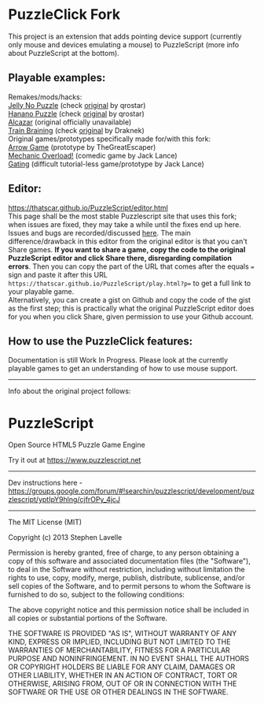 PuzzleClick Fork
============
This project is an extension that adds pointing device support (currently only mouse and devices emulating a mouse) to PuzzleScript (more info about PuzzleScript at the bottom).

Playable examples:
------------
Remakes/mods/hacks:  
[Jelly No Puzzle](http://jackkutilek.com/puzzlescript/jelly-no-puzzle.html) (check [original](http://qrostar.skr.jp/en/jelly/) by qrostar)  
[Hanano Puzzle](https://thatscar.github.io/PuzzleScript/play.html?p=9effd54083b95a2edf3f27863189b99b) (check [original](http://qrostar.skr.jp/en/hanano/) by qrostar)  
[Alcazar](https://thatscar.github.io/PuzzleScript/play.html?p=58b506deaa8e97a5a5645b59e61fdd73) (original officially unavailable)  
[Train Braining](https://thatscar.github.io/PuzzleScript/play.html?p=2a59798c609c7bed373e5e5d7de19a1e) (check [original](https://www.draknek.org/games/puzzlescript/train.php) by Draknek)  
Original games/prototypes specifically made for/with this fork:  
[Arrow Game](https://thatscar.github.io/PuzzleScript/play.html?p=98361cbd0be01e3db78501b63c245068) (prototype by TheGreatEscaper)  
[Mechanic Overload!](https://thatscar.github.io/PuzzleScript/play.html?p=67df4144b005eca94f742f4914defc14) (comedic game by Jack Lance)  
[Gating](https://thatscar.github.io/PuzzleScript/play.html?p=5561f3438a9f1b1df0fa99fa6db960ec) (difficult tutorial-less game/prototype by Jack Lance)

Editor:
------------
https://thatscar.github.io/PuzzleScript/editor.html  
This page shall be the most stable Puzzlescript site that uses this fork; when issues are fixed, they may take a while until the fixes end up here.
Issues and bugs are recorded/discussed [here](https://github.com/ThatScar/PuzzleScript/issues).
The main difference/drawback in this editor from the original editor is that you can't Share games. **If you want to share a game, copy the code to the original PuzzleScript editor and click Share there, disregarding compilation errors**. Then you can copy the part of the URL that comes after the equals `=` sign and paste it after this URL `https://thatscar.github.io/PuzzleScript/play.html?p=` to get a full link to your playable game.  
Alternatively, you can create a gist on Github and copy the code of the gist as the first step; this is practically what the original PuzzleScript editor does for you when you click Share, given permission to use your Github account.

How to use the PuzzleClick features:
------------
Documentation is still Work In Progress. Please look at the currently playable games to get an understanding of how to use mouse support.

------------

Info about the original project follows:

PuzzleScript
============

Open Source HTML5 Puzzle Game Engine

Try it out at https://www.puzzlescript.net

-----

Dev instructions here - https://groups.google.com/forum/#!searchin/puzzlescript/development/puzzlescript/yptIpY9hlng/cjfrOPy_4jcJ

-----

The MIT License (MIT)

Copyright (c) 2013 Stephen Lavelle

Permission is hereby granted, free of charge, to any person obtaining a copy
of this software and associated documentation files (the "Software"), to deal
in the Software without restriction, including without limitation the rights
to use, copy, modify, merge, publish, distribute, sublicense, and/or sell
copies of the Software, and to permit persons to whom the Software is
furnished to do so, subject to the following conditions:

The above copyright notice and this permission notice shall be included in
all copies or substantial portions of the Software.

THE SOFTWARE IS PROVIDED "AS IS", WITHOUT WARRANTY OF ANY KIND, EXPRESS OR
IMPLIED, INCLUDING BUT NOT LIMITED TO THE WARRANTIES OF MERCHANTABILITY,
FITNESS FOR A PARTICULAR PURPOSE AND NONINFRINGEMENT. IN NO EVENT SHALL THE
AUTHORS OR COPYRIGHT HOLDERS BE LIABLE FOR ANY CLAIM, DAMAGES OR OTHER
LIABILITY, WHETHER IN AN ACTION OF CONTRACT, TORT OR OTHERWISE, ARISING FROM,
OUT OF OR IN CONNECTION WITH THE SOFTWARE OR THE USE OR OTHER DEALINGS IN
THE SOFTWARE.

